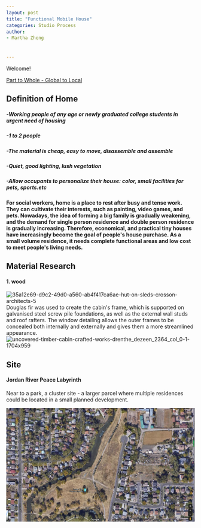 ```yaml
---
layout: post
title: "Functional Mobile House"
categories: Studio Process
author:
- Martha Zheng


---
```


Welcome!

[Part to Whole - Global to Local](http://keanmgc.github.io/2021fall3yr-studio/)


## Definition of Home
##### -Working people of any age or newly graduated college students in urgent need of housing
##### -1 to 2 people
##### -The material is cheap, easy to move, disassemble and assemble
##### -Quiet, good lighting, lush vegetation
##### -Allow occupants to personalize their house: color, small facilities for pets, sports.etc
 
#### For social workers, home is a place to rest after busy and tense work. They can cultivate their interests, such as painting, video games, and pets. Nowadays, the idea of forming a big family is gradually weakening, and the demand for single person residence and double person residence is gradually increasing. Therefore, economical, and practical tiny houses have increasingly become the goal of people's house purchase. As a small volume residence, it needs complete functional areas and low cost to meet people's living needs.

## Material Research
#### 1. wood

![35a12e69-d9c2-49d0-a560-ab4f417ca6ae-hut-on-sleds-crosson-architects-5](https://user-images.githubusercontent.com/90550813/133069297-83b8bb24-b254-43fb-9658-c0cea380890f.jpg)
Douglas fir was used to create the cabin's frame, which is supported on galvanised steel screw pile foundations, as well as the external wall studs and roof rafters. The window detailing allows the outer frames to be concealed both internally and externally and gives them a more streamlined appearance. 
![uncovered-timber-cabin-crafted-works-drenthe_dezeen_2364_col_0-1-1704x959](https://user-images.githubusercontent.com/90550813/133077546-544e145b-8f6f-4c11-86cd-3396177eacb2.jpg)

## Site
#### Jordan River Peace Labyrinth
Near to a park, a cluster site - a larger parcel where multiple residences could be located in a small planned 
development. 

![site](https://raw.githubusercontent.com/yawenzh/YZmar/master/image/%E5%BE%AE%E4%BF%A1%E5%9B%BE%E7%89%87_20210913091342.png)





